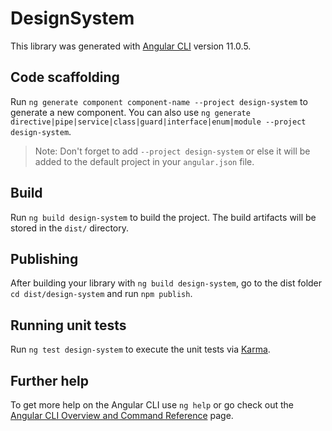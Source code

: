 # DesignSystem

This library was generated with [Angular CLI](https://github.com/angular/angular-cli) version 11.0.5.

## Code scaffolding

Run `ng generate component component-name --project design-system` to generate a new component. You can also use `ng generate directive|pipe|service|class|guard|interface|enum|module --project design-system`.
> Note: Don't forget to add `--project design-system` or else it will be added to the default project in your `angular.json` file. 

## Build

Run `ng build design-system` to build the project. The build artifacts will be stored in the `dist/` directory.

## Publishing

After building your library with `ng build design-system`, go to the dist folder `cd dist/design-system` and run `npm publish`.

## Running unit tests

Run `ng test design-system` to execute the unit tests via [Karma](https://karma-runner.github.io).

## Further help

To get more help on the Angular CLI use `ng help` or go check out the [Angular CLI Overview and Command Reference](https://angular.io/cli) page.
